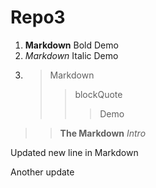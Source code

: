 # Repo3
1) **Markdown** Bold Demo
2) _Markdown_ Italic Demo
3) >Markdown 
   >>blockQuote 
   >>>Demo

>>**The Markdown** _Intro_

Updated new line in Markdown

Another update
